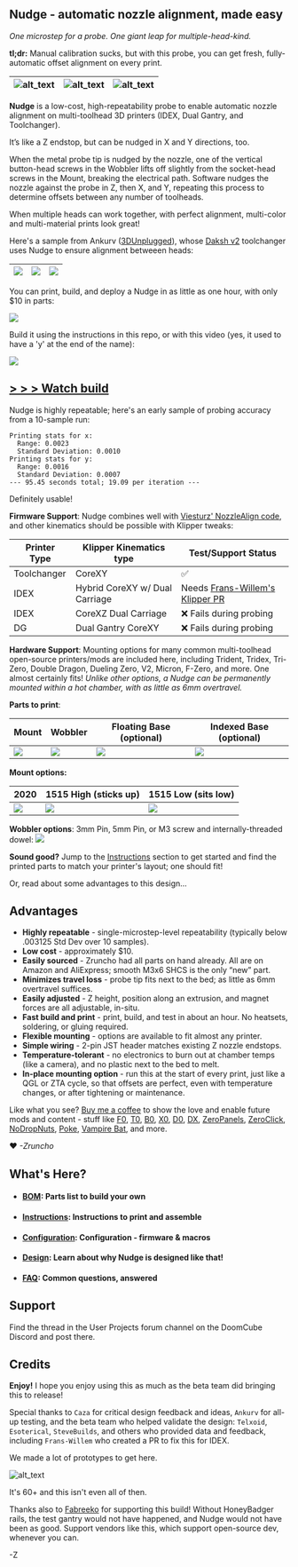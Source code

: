 ## Nudge - automatic nozzle alignment, made easy

*One microstep for a probe.  One giant leap for multiple-head-kind.*

**tl;dr:** Manual calibration sucks, but with this probe, you can get fresh, fully-automatic offset alignment on every print.

| ![alt_text](Renders/another_iso_crop.png) | ![alt_text](Renders/electrical_path_crop_2.png) | ![alt_text](Images/both_iso_small.jpg) |
| - | - | - |

**Nudge** is a low-cost, high-repeatability probe to enable automatic nozzle alignment on multi-toolhead 3D printers (IDEX, Dual Gantry, and Toolchanger).  

It’s like a Z endstop, but can be nudged in X and Y directions, too.  

When the metal probe tip is nudged by the nozzle, one of the vertical button-head screws in the Wobbler lifts off slightly from the socket-head screws in the Mount, breaking the electrical path.  Software nudges the nozzle against the probe in Z, then X, and Y, repeating this process to determine offsets between any number of toolheads.

When multiple heads can work together, with perfect alignment, multi-color and multi-material prints look great!  

Here's a sample from Ankurv ([3DUnplugged]()), whose [Daksh v2]() toolchanger uses Nudge to ensure alignment betweeen heads:

| ![](Images/bender.jpg) | ![](Images/bender_zoom.jpg) | ![](Images/bender_zoom_2.jpg) |
| - | - | - |

You can print, build, and deploy a Nudge in as little as one hour, with only $10 in parts:

![](Images/all_parts.png)

Build it using the instructions in this repo, or with this video (yes, it used to have a 'y' at the end of the name):

[![](Images/yt_thumb.png)](https://youtu.be/6eRomxUo7TI)

## [> > > Watch build](https://youtu.be/6eRomxUo7TI)

Nudge is highly repeatable; here's an early sample of probing accuracy from a 10-sample run:
```
Printing stats for x:
  Range: 0.0023
  Standard Deviation: 0.0010
Printing stats for y:
  Range: 0.0016
  Standard Deviation: 0.0007
--- 95.45 seconds total; 19.09 per iteration ---
```

Definitely usable!

**Firmware Support**: Nudge combines well with [Viesturz' NozzleAlign code](https://github.com/viesturz/NozzleAlign), and other kinematics should be possible with Klipper tweaks:

| Printer Type | Klipper Kinematics type | Test/Support Status |
| - | - | - |
| Toolchanger | CoreXY | :white_check_mark: |
| IDEX | Hybrid CoreXY w/ Dual Carriage | Needs [Frans-Willem's Klipper PR](https://github.com/Klipper3d/klipper/pull/6486) |
| IDEX | CoreXZ Dual Carriage | :x: Fails during probing |
| DG | Dual Gantry CoreXY | :x: Fails during probing |

**Hardware Support**: Mounting options for many common multi-toolhead open-source printers/mods are included here, including Trident, Tridex, Tri-Zero, Double Dragon, Dueling Zero, V2, Micron, F-Zero, and more.  One almost certainly fits!  *Unlike other options, a Nudge can be permanently mounted within a hot chamber, with as little as 6mm overtravel.*

**Parts to print**:

| Mount | Wobbler | Floating Base (optional) | Indexed Base (optional)  |
| - | - | - | - |
| ![](Renders/mount_iso_2_trim.png) | ![](Renders/wobbler_iso_trim.png) | ![](Renders/floating_base_iso_trim.png) | ![](Renders/indexed_base_iso_trim.png) |

**Mount options:**

| 2020 | 1515 High (sticks up) | 1515 Low (sits low) |
| --- | --- | --- |
| ![](Renders/nudge_2020_rear.png) | ![](Renders/nudge_1515_high.png)  | ![](Renders/nudge_1515_low.png) |

**Wobbler options**: 3mm Pin, 5mm Pin, or M3 screw and internally-threaded dowel:
![](Renders/all_wobblers_side_trim.png)

**Sound good?**  Jump to the [Instructions](INSTRUCTIONS.md) section to get started and find the printed parts to match your printer's layout; one should fit!  

Or, read about some advantages to this design...
## Advantages
 * **Highly repeatable** - single-microstep-level repeatability (typically below .003125 Std Dev over 10 samples).
 * **Low cost** - approximately $10.
 * **Easily sourced** - Zruncho had all parts on hand already. All are on Amazon and AliExpress; smooth M3x6 SHCS is the only “new” part.
 * **Minimizes travel loss** - probe tip fits next to the bed; as little as 6mm overtravel suffices.
 * **Easily adjusted** - Z height, position along an extrusion, and magnet forces are all adjustable, in-situ.
 * **Fast build and print** - print, build, and test in about an hour.  No heatsets, soldering, or gluing required.
 * **Flexible mounting** - options are available to fit almost any printer.
 * **Simple wiring** - 2-pin JST header matches existing Z nozzle endstops.
 * **Temperature-tolerant** - no electronics to burn out at chamber temps (like a camera), and no plastic next to the bed to melt.
 * **In-place mounting option** - run this at the start of every print, just like a QGL or ZTA cycle, so that offsets are perfect, even with temperature changes, or after tightening or maintenance.

Like what you see?  [Buy me a coffee](https://ko-fi.com/zruncho3d) to show the love and enable future mods and content - stuff like [F0](https://github.com/zruncho3d/f-zero), [T0](https://github.com/zruncho3d/tri-zero), [B0](https://github.com/zruncho3d/boxzero), [X0](https://github.com/zruncho3d/double-dragon), [D0](https://github.com/zruncho3d/DuelingZero), [DX](https://github.com/zruncho3d/DuelingX), [ZeroPanels](https://github.com/zruncho3d/ZeroPanels), [ZeroClick](https://github.com/zruncho3d/zeroclick), [NoDropNuts](https://github.com/zruncho3d/f-zero/tree/main/STLs/NoDropNuts), [Poke](https://github.com/zruncho3d/poke), [Vampire Bat](https://github.com/zruncho3d/vampire_bat), and more.

 :heart: *-Zruncho*

## What's Here?

- #### [BOM](BOM.md): Parts list to build your own
- #### [Instructions](INSTRUCTIONS.md): Instructions to print and assemble
- #### [Configuration](CONFIGURATION.md): Configuration - firmware & macros
- #### [Design](DESIGN.md): Learn about why Nudge is designed like that!
- #### [FAQ](FAQ.md): Common questions, answered

## Support

Find the thread in the User Projects forum channel on the DoomCube Discord and post there.

## Credits

**Enjoy!** I hope you enjoy using this as much as the beta team did bringing this to release!  

Special thanks to `Caza` for critical design feedback and ideas, `Ankurv` for all-up testing,  and the beta team who helped validate the design: `Telxoid`, `Esoterical`, `SteveBuilds`, and others who provided data and feedback, including `Frans-Willem` who created a PR to fix this for IDEX.

We made a lot of prototypes to get here.

![alt_text](Images/prototypes.jpg)

It's 60+ and this isn't even all of then.

Thanks also to [Fabreeko](https://www.fabreeko.com/) for supporting this build!  Without HoneyBadger rails, the test gantry would not have happened, and Nudge would not have been as good.  Support vendors like this, which support open-source dev, whenever you can.

-Z

